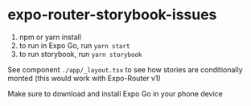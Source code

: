 # expo-router-storybook-issues

1. npm or yarn install
2. to run in Expo Go, run `yarn start`
3. to run storybook, run `yarn storybook`

See component `./app/_layout.tsx` to see how stories are conditionally monted (this would work with Expo-Router v1)

Make sure to download and install Expo Go in your phone device
